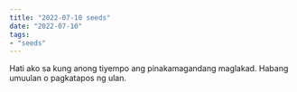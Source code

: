 ```yaml
---
title: "2022-07-10 seeds"
date: "2022-07-10"
tags:
- "seeds"
---
```


Hati ako sa kung anong tiyempo ang pinakamagandang maglakad. Habang umuulan o pagkatapos ng ulan.